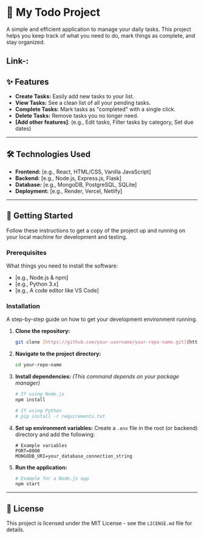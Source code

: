 # 📝 My Todo Project

A simple and efficient application to manage your daily tasks. This project helps you keep track of what you need to do, mark things as complete, and stay organized.

Link-:
---

## ✨ Features

* **Create Tasks:** Easily add new tasks to your list.
* **View Tasks:** See a clean list of all your pending tasks.
* **Complete Tasks:** Mark tasks as "completed" with a single click.
* **Delete Tasks:** Remove tasks you no longer need.
* **[Add other features]**: (e.g., Edit tasks, Filter tasks by category, Set due dates)

---

## 🛠️ Technologies Used

* **Frontend:** [e.g., React, HTML/CSS, Vanilla JavaScript]
* **Backend:** [e.g., Node.js, Express.js, Flask]
* **Database:** [e.g., MongoDB, PostgreSQL, SQLite]
* **Deployment:** [e.g., Render, Vercel, Netlify]

---

## 🚀 Getting Started

Follow these instructions to get a copy of the project up and running on your local machine for development and testing.

### Prerequisites

What things you need to install the software:

* [e.g., Node.js & npm]
* [e.g., Python 3.x]
* [e.g., A code editor like VS Code]

### Installation

A step-by-step guide on how to get your development environment running.

1.  **Clone the repository:**
    ```bash
    git clone [https://github.com/your-username/your-repo-name.git](https://github.com/your-username/your-repo-name.git)
    ```
2.  **Navigate to the project directory:**
    ```bash
    cd your-repo-name
    ```
3.  **Install dependencies:**
    *(This command depends on your package manager)*
    ```bash
    # If using Node.js
    npm install
    
    # If using Python
    # pip install -r requirements.txt
    ```
4.  **Set up environment variables:**
    Create a `.env` file in the root (or backend) directory and add the following:
    ```
    # Example variables
    PORT=8000
    MONGODB_URI=your_database_connection_string
    ```
5.  **Run the application:**
    ```bash
    # Example for a Node.js app
    npm start
    ```

---

## 📄 License

This project is licensed under the MIT License - see the `LICENSE.md` file for details.

